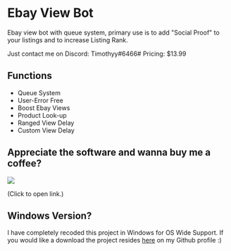 # Ebay View Bot
Ebay view bot with queue system, primary use is to add "Social Proof" to your listings and to increase Listing Rank.

Just contact me on Discord: Timothyy#6466#
Pricing: $13.99

## Functions
- Queue System
- User-Error Free
- Boost Ebay Views
- Product Look-up
- Ranged View Delay
- Custom View Delay


## Appreciate the software and wanna buy me a coffee?
<a href="https://www.paypal.com/cgi-bin/webscr?cmd=_s-xclick&hosted_button_id=VZFLC3GAW3KCW&source=url">
  <img src="https://i.ibb.co/HB6LPDP/QR-code.png">
</a>

(Click to open link.)

## Windows Version?
I have completely recoded this project in Windows for OS Wide Support. If you would like a download the project resides <a href="https://github.com/gothboiclique/Ebay-View-Bot-Windows">here</a> on my Github profile :)
